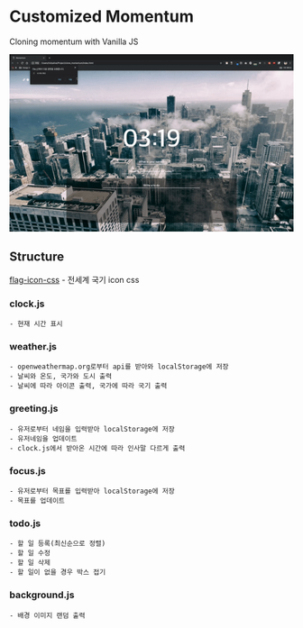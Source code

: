 # **Customized Momentum**

Cloning momentum with Vanilla JS

![](momentum.gif)

## **Structure**

[flag-icon-css](http://flag-icon-css.lip.is/) - 전세계 국기 icon css

### **clock.js**
```
- 현재 시간 표시
```


### **weather.js**
```
- openweathermap.org로부터 api를 받아와 localStorage에 저장
- 날씨와 온도, 국가와 도시 출력
- 날씨에 따라 아이콘 출력, 국가에 따라 국기 출력
```

### **greeting.js**
```
- 유저로부터 네임을 입력받아 localStorage에 저장
- 유저네임을 업데이트
- clock.js에서 받아온 시간에 따라 인사말 다르게 출력
```

### **focus.js**
```
- 유저로부터 목표를 입력받아 localStorage에 저장
- 목표를 업데이트
```

### **todo.js**
```
- 할 일 등록(최신순으로 정렬)
- 할 일 수정
- 할 일 삭제
- 할 일이 없을 경우 박스 접기
```

### **background.js**
```
- 배경 이미지 랜덤 출력
```

